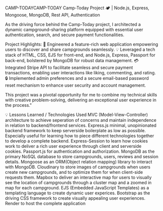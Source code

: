 
CAMP-TODAYCAMP-TODAY
Camp-Today Project 🏕️ | Node.js, Express, Mongoose, MongoDB, Rest API, Authentication

As the driving force behind the Camp-Today project, I architected a dynamic campground-sharing platform equipped with essential user authentication, search, and secure payment functionalities.

Project Highlights:
🚀 Engineered a feature-rich web application empowering users to discover and share campgrounds seamlessly.
💡 Leveraged a tech stack of HTML, CSS, EJS for front-end, and Node.js, Express, Passport for back-end, bolstered by MongoDB for robust data management.
💳 Integrated Stripe API to facilitate seamless and secure payment transactions, enabling user interactions like liking, commenting, and rating.
🔒 Implemented admin preferences and a secure email-based password reset mechanism to enhance user security and account management.

This project was a pivotal opportunity for me to combine my technical skills with creative problem-solving, delivering an exceptional user experience in the process."


💡 Lessons Learned / Technologies Used
MVC (Model-View-Controller) architecture to achieve seperation of concerns and maintain independence in relation to backend/frontend services.
Express.js minimal, unopinionated backend framework to keep serverside boilerplate as low as possible. Especially useful for learning how to piece different technologies together to develop a complete backend.
Express-Session to learn how cookies work to deliver a rich user experience through client and serverside cookies.
Passport.js for authentication and authorization.
MongoDB as the primary NoSQL database to store campgrounds, users, reviews and session details.
Mongoose as an ORM(Object relation mapping) library to interact with MongoDB.
Cloudinary to store images of campgrounds when users create new campgrounds, and to optimize them for when client-side requests them.
Mapbox to deliver an interactive map for users to visually see the location of campgrounds through a cluster map and a zoomed in map for each campground.
EJS (Embedded JavaScript Templates) as a templating language to create dynamic user experices.
Bootstrap as the driving CSS framework to create visually appealing user experiences.
Render to host the complete application
